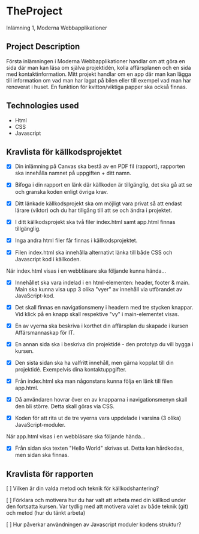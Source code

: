 # TheProject
Inlämning 1, Moderna Webbapplikationer

## Project Description
Första inlämningen i Moderna Webbapplikationer handlar om att göra en sida där man kan läsa om själva projektidén, kolla affärsplanen och en sida med kontaktinformation. Mitt projekt handlar om en app där man kan lägga till information om vad man har lagat på bilen eller till exempel vad man har renoverat i huset. En funktion för kvitton/viktiga papper ska också finnas.

## Technologies used
- Html
- CSS
- Javascript

## Kravlista för källkodsprojektet

* [x] Din inlämning på Canvas ska bestå av en PDF fil (rapport), rapporten ska innehålla namnet på uppgiften + ditt namn.	

* [x] Bifoga i din rapport en länk där källkoden är tillgänglig, det ska gå att se och granska koden enligt övriga krav.

* [x] Ditt länkade källkodsprojekt ska om möjligt vara privat så att endast lärare (viktor) och du har tillgång till att se och ändra i projektet.

* [x] I ditt källkodsprojekt ska två filer index.html samt app.html finnas tillgänglig.

* [x] Inga andra html filer får finnas i källkodsprojektet.

* [x] Filen index.html ska innehålla alternativt länka till både CSS och Javascript kod i källkoden.
 

När index.html visas i en webbläsare ska följande kunna hända...

* [x] Innehållet ska vara indelad i en html-elementen: header, footer & main. Main ska kunna visa upp 3 olika "vyer" av innehåll via utförandet av JavaScript-kod.

* [x] Det skall finnas en navigationsmeny i headern med tre stycken knappar. Vid klick på en knapp skall respektive "vy" i main-elementet visas. 

* [x] En av vyerna ska beskriva i korthet din affärsplan du skapade i kursen Affärsmannaskap för IT.

* [x] En annan sida ska i beskriva din projektidé - den prototyp du vill bygga i kursen.

* [x] Den sista sidan ska ha valfritt innehåll, men gärna kopplat till din projektidé. Exempelvis dina kontaktuppgifter.

* [x] Från index.html ska man någonstans kunna följa en länk till filen app.html.

* [x] Då användaren hovrar över en av knapparna i navigationsmenyn skall den bli större. Detta skall göras via CSS.

* [x] Koden för att rita ut de tre vyerna vara uppdelade i varsina (3 olika) JavaScript-moduler.
 

När app.html visas i en webbläsare ska följande hända...

* [x] Från sidan ska texten "Hello World" skrivas ut. Detta kan hårdkodas, men sidan ska finnas.
 
## Kravlista för rapporten

[ ] Vilken är din valda metod och teknik för källkodshantering?

[ ] Förklara och motivera hur du har valt att arbeta med din källkod under den fortsatta kursen. Var tydlig med att motivera valet av både teknik (git) och metod (hur du tänkt arbeta)

[ ] Hur påverkar användningen av Javascript moduler kodens struktur?